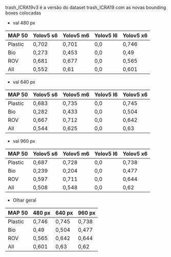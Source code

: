 trash_ICRA19v3 é a versão do dataset trash_ICRA19 com as novas bounding boxes colocadas

- val  480 px

| MAP 50  | Yolov5 s6 | Yolov5 m6 | Yolov5 l6 | Yolov5 x6 |
| ------- | --------- | --------- | --------- | --------- |
| Plastic | 0,702     | 0,701    | 0,0     | 0,746     |
| Bio     | 0,273    | 0,453    | 0,0    | 0,49     |
| ROV     | 0,681     | 0,677    | 0,0     | 0,565     |
| All     | 0,552     | 0,61     | 0,0     | 0,601    |


- val 640 px

| MAP 50  | Yolov5 s6 | Yolov5 m6 | Yolov5 l6 | Yolov5 x6 |
| ------- | --------- | --------- | --------- | --------- |
| Plastic | 0,683     | 0,735     | 0,0     | 0,745     |
| Bio     | 0,282   | 0,433  | 0,0     | 0,504    |
| ROV     | 0,667    | 0,712    | 0,0     | 0,642     |
| All     | 0,544     | 0,625     | 0,0     | 0,63     |

- val 960 px

| MAP 50  | Yolov5 s6 | Yolov5 m6 | Yolov5 l6 | Yolov5 x6 |
| ------- | --------- | --------- | --------- | --------- |
| Plastic | 0,687     | 0,728     | 0,0     | 0,738     |
| Bio     | 0,239    | 0,204    | 0,0     | 0,477     |
| ROV     | 0,597     | 0,711    | 0,0    | 0,644     |
| All     | 0,508     | 0,548     | 0,0     | 0,62     |


- Olhar geral

| MAP 50  | 480 px | 640 px | 960 px |
| ------- | --------- | --------- | --------- |
| Plastic | 0,746    | 0,745     | 0,738     |
| Bio     | 0,49    | 0,504     | 0,477     |
| ROV     | 0,565     | 0,642     | 0,644     |
| All     | 0,601    | 0,63     | 0,62     |
